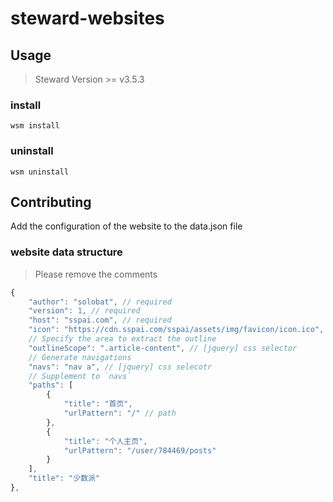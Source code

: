 # steward-websites

## Usage
> Steward Version >= v3.5.3

### install
`wsm install`

### uninstall
`wsm uninstall`

## Contributing
Add the configuration of the website to the data.json file

### website data structure
> Please remove the comments

```javascript
{
    "author": "solobat", // required
    "version": 1, // required
    "host": "sspai.com", // required
    "icon": "https://cdn.sspai.com/sspai/assets/img/favicon/icon.ico",
    // Specify the area to extract the outline
    "outlineScope": ".article-content", // [jquery] css selector
    // Generate navigations
    "navs": "nav a", // [jquery] css selecotr
    // Supplement to `navs`
    "paths": [
        {
            "title": "首页",
            "urlPattern": "/" // path
        },
        {
            "title": "个人主页",
            "urlPattern": "/user/784469/posts"
        }
    ],
    "title": "少数派"
},
```